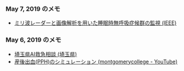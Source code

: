 ### May 7, 2019 のメモ
* [ミリ波レーダーと画像解析を用いた睡眠時無呼吸症候群の監視 (IEEE)](https://ieeexplore.ieee.org/document/8695699)

### May 6, 2019 のメモ
* [埼玉県AI救急相談 (埼玉県)](https://www.pref.saitama.lg.jp/a0703/aikyukyu.html)
* [産後出血(PPH)のシミュレーション (montgomerycollege - YouTube)](https://www.youtube.com/watch?v=MxKiGP17C24)
